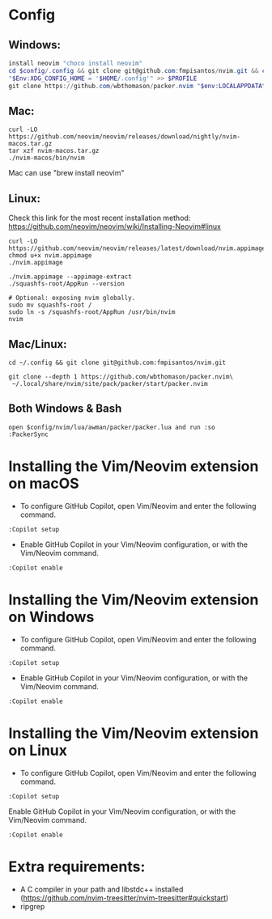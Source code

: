 # Config
## Windows: 
```powershell
install neovim "choco install neovim"
cd $config/.config && git clone git@github.com:fmpisantos/nvim.git && cd nvim
"$Env:XDG_CONFIG_HOME = '$HOME/.config'" >> $PROFILE
git clone https://github.com/wbthomason/packer.nvim "$env:LOCALAPPDATA\nvim-data\site\pack\packer\start\packer.nvim"
```
## Mac:
```shell
curl -LO https://github.com/neovim/neovim/releases/download/nightly/nvim-macos.tar.gz
tar xzf nvim-macos.tar.gz
./nvim-macos/bin/nvim
```
Mac can use "brew install neovim"

## Linux:
Check this link for the most recent installation method: https://github.com/neovim/neovim/wiki/Installing-Neovim#linux
```shell
curl -LO https://github.com/neovim/neovim/releases/latest/download/nvim.appimage
chmod u+x nvim.appimage
./nvim.appimage
```

```shell
./nvim.appimage --appimage-extract
./squashfs-root/AppRun --version

# Optional: exposing nvim globally.
sudo mv squashfs-root /
sudo ln -s /squashfs-root/AppRun /usr/bin/nvim
nvim
```

## Mac/Linux:
```shell
cd ~/.config && git clone git@github.com:fmpisantos/nvim.git
```

```shell
git clone --depth 1 https://github.com/wbthomason/packer.nvim\
 ~/.local/share/nvim/site/pack/packer/start/packer.nvim
```
## Both Windows & Bash
    open $config/nvim/lua/awman/packer/packer.lua and run :so 
    :PackerSync 

# Installing the Vim/Neovim extension on macOS

- To configure GitHub Copilot, open Vim/Neovim and enter the following command.

```vim
:Copilot setup
```

- Enable GitHub Copilot in your Vim/Neovim configuration, or with the Vim/Neovim command.

```vim
:Copilot enable
```

# Installing the Vim/Neovim extension on Windows

- To configure GitHub Copilot, open Vim/Neovim and enter the following command.

```vim
:Copilot setup
```

- Enable GitHub Copilot in your Vim/Neovim configuration, or with the Vim/Neovim command.

```vim
:Copilot enable
```

# Installing the Vim/Neovim extension on Linux

- To configure GitHub Copilot, open Vim/Neovim and enter the following command.

```vim
:Copilot setup
```

Enable GitHub Copilot in your Vim/Neovim configuration, or with the Vim/Neovim command.

```vim
:Copilot enable
```

# Extra requirements:
 - A C compiler in your path and libstdc++ installed (https://github.com/nvim-treesitter/nvim-treesitter#quickstart)
 - ripgrep 
